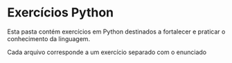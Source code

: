 # Exercícios Python

Esta pasta contém exercícios em Python destinados a fortalecer e praticar o conhecimento da linguagem.

Cada arquivo corresponde a um exercício separado com o enunciado